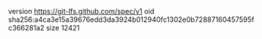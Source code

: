 version https://git-lfs.github.com/spec/v1
oid sha256:a4ca3e15a39676edd3da3924b012940fc1302e0b72887160457595fc366281a2
size 12421
